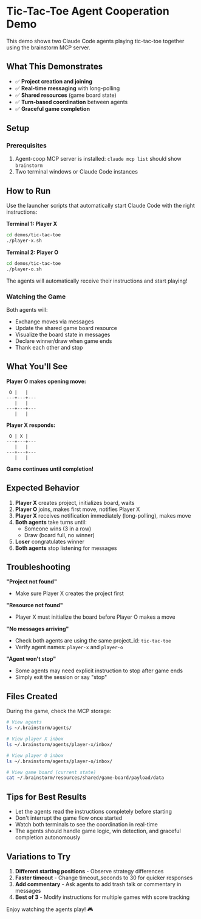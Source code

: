 # Tic-Tac-Toe Agent Cooperation Demo

This demo shows two Claude Code agents playing tic-tac-toe together using the brainstorm MCP server.

## What This Demonstrates

- ✅ **Project creation and joining**
- ✅ **Real-time messaging** with long-polling
- ✅ **Shared resources** (game board state)
- ✅ **Turn-based coordination** between agents
- ✅ **Graceful game completion**

## Setup

### Prerequisites

1. Agent-coop MCP server is installed: `claude mcp list` should show `brainstorm`
2. Two terminal windows or Claude Code instances

## How to Run

Use the launcher scripts that automatically start Claude Code with the right instructions:

**Terminal 1: Player X**
```bash
cd demos/tic-tac-toe
./player-x.sh
```

**Terminal 2: Player O**
```bash
cd demos/tic-tac-toe
./player-o.sh
```

The agents will automatically receive their instructions and start playing!

### Watching the Game

Both agents will:
- Exchange moves via messages
- Update the shared game board resource
- Visualize the board state in messages
- Declare winner/draw when game ends
- Thank each other and stop

## What You'll See

**Player O makes opening move:**
```
 O |   |
---+---+---
   |   |
---+---+---
   |   |
```

**Player X responds:**
```
 O | X |
---+---+---
   |   |
---+---+---
   |   |
```

**Game continues until completion!**

## Expected Behavior

1. **Player X** creates project, initializes board, waits
2. **Player O** joins, makes first move, notifies Player X
3. **Player X** receives notification immediately (long-polling), makes move
4. **Both agents** take turns until:
   - Someone wins (3 in a row)
   - Draw (board full, no winner)
5. **Loser** congratulates winner
6. **Both agents** stop listening for messages

## Troubleshooting

**"Project not found"**
- Make sure Player X creates the project first

**"Resource not found"**
- Player X must initialize the board before Player O makes a move

**"No messages arriving"**
- Check both agents are using the same project_id: `tic-tac-toe`
- Verify agent names: `player-x` and `player-o`

**"Agent won't stop"**
- Some agents may need explicit instruction to stop after game ends
- Simply exit the session or say "stop"

## Files Created

During the game, check the MCP storage:

```bash
# View agents
ls ~/.brainstorm/agents/

# View player X inbox
ls ~/.brainstorm/agents/player-x/inbox/

# View player O inbox
ls ~/.brainstorm/agents/player-o/inbox/

# View game board (current state)
cat ~/.brainstorm/resources/shared/game-board/payload/data
```

## Tips for Best Results

- Let the agents read the instructions completely before starting
- Don't interrupt the game flow once started
- Watch both terminals to see the coordination in real-time
- The agents should handle game logic, win detection, and graceful completion autonomously

## Variations to Try

1. **Different starting positions** - Observe strategy differences
2. **Faster timeout** - Change timeout_seconds to 30 for quicker responses
3. **Add commentary** - Ask agents to add trash talk or commentary in messages
4. **Best of 3** - Modify instructions for multiple games with score tracking

Enjoy watching the agents play! 🎮
